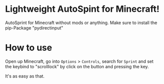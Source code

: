 # Lightweight AutoSpint for Minecraft!
AutoSprint for Minecraft without mods or anything.
Make sure to install the pip-Package "pydirectinput"

# How to use
Open up Minecraft, go into `Options` > `Controls`, search for `Sprint` and set the keybind to "scrolllock" by click on the button and pressing the key.

It's as easy as that.